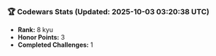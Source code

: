 ### 🏆 Codewars Stats (Updated: 2025-10-03 03:20:38 UTC)

- **Rank:** 8 kyu
- **Honor Points:** 3
- **Completed Challenges:** 1
